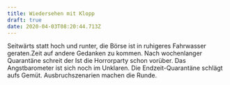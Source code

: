 ```yaml
---
title: Wiedersehen mit Klopp
draft: true
date: 2020-04-03T08:20:44.713Z
---
```

Seitwärts statt hoch und runter, die Börse ist in ruhigeres Fahrwasser geraten.Zeit auf andere Gedanken zu kommen. Nach wochenlanger Quarantäne schreit der Ist die Horrorparty schon vorüber. Das Angstbarometer ist sich noch im Unklaren. Die Endzeit-Quarantäne schlägt aufs Gemüt. Ausbruchszenarien machen die Runde.